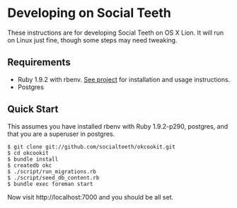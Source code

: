 # Developing on Social Teeth

These instructions are for developing Social Teeth on OS X Lion. It will run on Linux just fine, though some
steps may need tweaking.

## Requirements

* Ruby 1.9.2 with rbenv. [See project](https://github.com/sstephenson/rbenv/) for installation and usage instructions.
* Postgres

## Quick Start

This assumes you have installed rbenv with Ruby 1.9.2-p290, postgres, and that you are a superuser in postgres.

```
$ git clone git://github.com/socialteeth/okcookit.git
$ cd okcookit
$ bundle install
$ createdb okc
$ ./script/run_migrations.rb
$ ./script/seed_db_content.rb
$ bundle exec foreman start
```

Now visit http://localhost:7000 and you should be all set.
